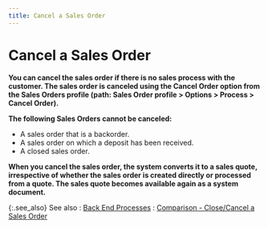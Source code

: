 ```yaml
---
title: Cancel a Sales Order
---
```


# Cancel a Sales Order


**You can cancel the sales order if there  is no sales process with the customer. The sales order is canceled using  the **Cancel Order** option from the  **Sales Orders** profile (path: **Sales Order** profile > **Options 
 &gt; Process &gt; Cancel Order**).**


**The following Sales Orders cannot be canceled:**

- A sales order  that is a backorder.
- A sales order  on which a deposit has been received.
- A closed sales  order.



**When you cancel the sales order, the system  converts it to a sales quote, irrespective of whether the sales order  is created directly or processed from a quote. The sales quote becomes  available again as a system document.**


{:.see_also}
See also
: [Back  End Processes]({{site.sp_baseurl}}/sales-docs/sales-orders/so-proc/cancel-a-sales-order/back_end_processes_canceling_a_sales_order.html)
: [Comparison  - Close/Cancel a Sales Order]({{site.sp_baseurl}}/misc/comparison_cancel_and_close_a_sales_order.html)

